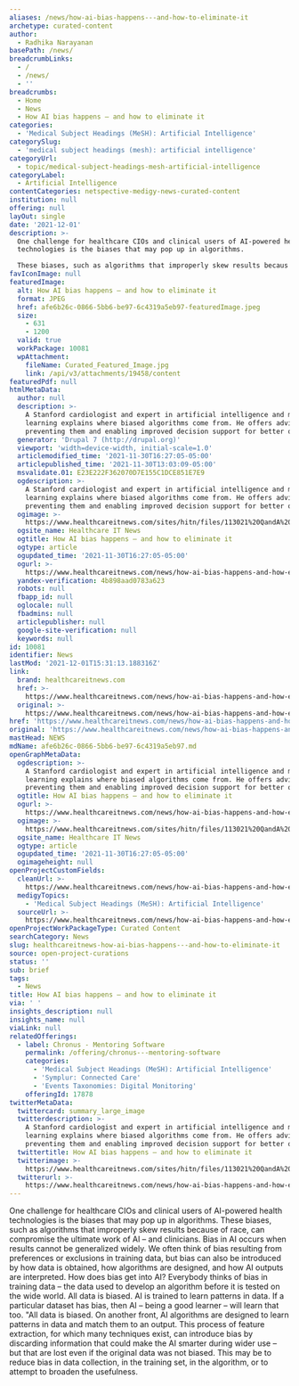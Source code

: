 ```yaml
---
aliases: /news/how-ai-bias-happens---and-how-to-eliminate-it
archetype: curated-content
author:
  - Radhika Narayanan
basePath: /news/
breadcrumbLinks:
  - /
  - /news/
  - ''
breadcrumbs:
  - Home
  - News
  - How AI bias happens – and how to eliminate it
categories:
  - 'Medical Subject Headings (MeSH): Artificial Intelligence'
categorySlug:
  - 'medical subject headings (mesh): artificial intelligence'
categoryUrl:
  - topic/medical-subject-headings-mesh-artificial-intelligence
categoryLabel:
  - Artificial Intelligence
contentCategories: netspective-medigy-news-curated-content
institution: null
offering: null
layOut: single
date: '2021-12-01'
description: >-
  One challenge for healthcare CIOs and clinical users of AI-powered health
  technologies is the biases that may pop up in algorithms.

  These biases, such as algorithms that improperly skew results becaus
favIconImage: null
featuredImage:
  alt: How AI bias happens – and how to eliminate it
  format: JPEG
  href: afe6b26c-0866-5bb6-be97-6c4319a5eb97-featuredImage.jpeg
  size:
    - 631
    - 1200
  valid: true
  workPackage: 10081
  wpAttachment:
    fileName: Curated_Featured_Image.jpg
    link: /api/v3/attachments/19458/content
featuredPdf: null
htmlMetaData:
  author: null
  description: >-
    A Stanford cardiologist and expert in artificial intelligence and machine
    learning explains where biased algorithms come from. He offers advice for
    preventing them and enabling improved decision support for better outcomes.
  generator: 'Drupal 7 (http://drupal.org)'
  viewport: 'width=device-width, initial-scale=1.0'
  articlemodified_time: '2021-11-30T16:27:05-05:00'
  articlepublished_time: '2021-11-30T13:03:09-05:00'
  msvalidate.01: E23E222F362070D7E155C1DCE851E7E9
  ogdescription: >-
    A Stanford cardiologist and expert in artificial intelligence and machine
    learning explains where biased algorithms come from. He offers advice for
    preventing them and enabling improved decision support for better outcomes.
  ogimage: >-
    https://www.healthcareitnews.com/sites/hitn/files/113021%20QandA%20AI%20Biases%20Sanjiv%20Narayan%201200%20X.jpg
  ogsite_name: Healthcare IT News
  ogtitle: How AI bias happens – and how to eliminate it
  ogtype: article
  ogupdated_time: '2021-11-30T16:27:05-05:00'
  ogurl: >-
    https://www.healthcareitnews.com/news/how-ai-bias-happens-and-how-eliminate-it
  yandex-verification: 4b898aad0783a623
  robots: null
  fbapp_id: null
  oglocale: null
  fbadmins: null
  articlepublisher: null
  google-site-verification: null
  keywords: null
id: 10081
identifier: News
lastMod: '2021-12-01T15:31:13.188316Z'
link:
  brand: healthcareitnews.com
  href: >-
    https://www.healthcareitnews.com/news/how-ai-bias-happens-and-how-eliminate-it
  original: >-
    https://www.healthcareitnews.com/news/how-ai-bias-happens-and-how-eliminate-it
href: 'https://www.healthcareitnews.com/news/how-ai-bias-happens-and-how-eliminate-it'
original: 'https://www.healthcareitnews.com/news/how-ai-bias-happens-and-how-eliminate-it'
mastHead: NEWS
mdName: afe6b26c-0866-5bb6-be97-6c4319a5eb97.md
openGraphMetaData:
  ogdescription: >-
    A Stanford cardiologist and expert in artificial intelligence and machine
    learning explains where biased algorithms come from. He offers advice for
    preventing them and enabling improved decision support for better outcomes.
  ogtitle: How AI bias happens – and how to eliminate it
  ogurl: >-
    https://www.healthcareitnews.com/news/how-ai-bias-happens-and-how-eliminate-it
  ogimage: >-
    https://www.healthcareitnews.com/sites/hitn/files/113021%20QandA%20AI%20Biases%20Sanjiv%20Narayan%201200%20X.jpg
  ogsite_name: Healthcare IT News
  ogtype: article
  ogupdated_time: '2021-11-30T16:27:05-05:00'
  ogimageheight: null
openProjectCustomFields:
  cleanUrl: >-
    https://www.healthcareitnews.com/news/how-ai-bias-happens-and-how-eliminate-it
  medigyTopics:
    - 'Medical Subject Headings (MeSH): Artificial Intelligence'
  sourceUrl: >-
    https://www.healthcareitnews.com/news/how-ai-bias-happens-and-how-eliminate-it
openProjectWorkPackageType: Curated Content
searchCategory: News
slug: healthcareitnews-how-ai-bias-happens---and-how-to-eliminate-it
source: open-project-curations
status: ''
sub: brief
tags:
  - News
title: How AI bias happens – and how to eliminate it
via: ' '
insights_description: null
insights_name: null
viaLink: null
relatedOfferings:
  - label: Chronus - Mentoring Software
    permalink: /offering/chronus---mentoring-software
    categories:
      - 'Medical Subject Headings (MeSH): Artificial Intelligence'
      - 'Symplur: Connected Care'
      - 'Events Taxonomies: Digital Monitoring'
    offeringId: 17878
twitterMetaData:
  twittercard: summary_large_image
  twitterdescription: >-
    A Stanford cardiologist and expert in artificial intelligence and machine
    learning explains where biased algorithms come from. He offers advice for
    preventing them and enabling improved decision support for better outcomes.
  twittertitle: How AI bias happens – and how to eliminate it
  twitterimage: >-
    https://www.healthcareitnews.com/sites/hitn/files/113021%20QandA%20AI%20Biases%20Sanjiv%20Narayan%201200%20X.jpg
  twitterurl: >-
    https://www.healthcareitnews.com/news/how-ai-bias-happens-and-how-eliminate-it
---
```

<p>One challenge for healthcare CIOs and clinical users of AI-powered health technologies is the biases that may pop up in algorithms.
These biases, such as algorithms that improperly skew results because of race, can compromise the ultimate work of AI – and clinicians.
Bias in AI occurs when results cannot be generalized widely.
We often think of bias resulting from preferences or exclusions in training data, but bias can also be introduced by how data is obtained, how algorithms are designed, and how AI outputs are interpreted.
How does bias get into AI?
Everybody thinks of bias in training data – the data used to develop an algorithm before it is tested on the wide world.
All data is biased.
AI is trained to learn patterns in data.
If a particular dataset has bias, then AI – being a good learner – will learn that too.
"All data is biased.
On another front, AI algorithms are designed to learn patterns in data and match them to an output.
This process of feature extraction, for which many techniques exist, can introduce bias by discarding information that could make the AI smarter during wider use – but that are lost even if the original data was not biased.
This may be to reduce bias in data collection, in the training set, in the algorithm, or to attempt to broaden the usefulness.
</p>